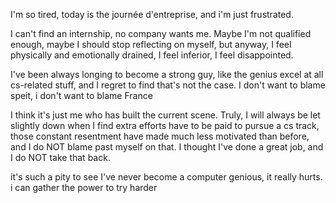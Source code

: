 I'm so tired, today is the journée d'entreprise, and i'm just frustrated.

I can't find an internship, no company wants me. Maybe I'm not qualified enough, maybe I should stop reflecting on myself, but anyway, I feel physically and emotionally drained, I feel inferior, I feel disappointed.

I've been always longing to become a strong guy, like the genius excel at all cs-related stuff, and I regret to find that's not the case. I don't want to blame speit, i don't want to blame France

I think it's just me who has built the current scene. Truly, I will always be let slightly down when I find extra efforts have to be paid to pursue a cs track, those constant resentment have made much less motivated than before, and I do NOT blame past myself on that. I thought I've done a great job, and I do NOT take that back.

it's such a pity to see I've never become a computer genious, it really hurts. i can gather the power to try harder
